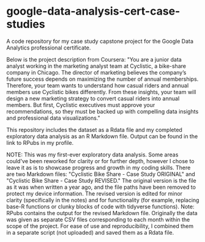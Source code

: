 # google-data-analysis-cert-case-studies
A code repository for my case study capstone project for the Google Data Analytics professional certificate.

Below is the project description from Coursera: "You are a junior data analyst working in the marketing analyst team at Cyclistic, a bike-share company in Chicago. The director of
marketing believes the company’s future success depends on maximizing the number of annual memberships. Therefore, your
team wants to understand how casual riders and annual members use Cyclistic bikes differently. From these insights, your team will
design a new marketing strategy to convert casual riders into annual members. But first, Cyclistic executives must approve your
recommendations, so they must be backed up with compelling data insights and professional data visualizations."

This repository includes the dataset as a Rdata file and my completed exploratory data analysis as an R Markdown file. Output can be found in the link to RPubs in my profile.

NOTE: This was my first-ever exploratory data analysis. Some areas could've been reworked for clarity or for further depth, however I chose to leave it as is to showcase
progress and growth in my coding skills. There are two Markdown files: "Cyclistic Bike Share - Case Study ORIGINAL" and "Cyclistic Bike Share - Case Study REVISED." The original
version is the file as it was when written a year ago, and the file paths have been removed to protect my device information. The revised version is edited for minor clarity (specifically
in the notes) and for functionality (for example, replacing base-R functions or clunky blocks of code with tidyverse functions). Note: RPubs contains the output for the revised Markdown
file. Originally the data was given as separate CSV files corresponding to each month within the scope of the project. For ease of use and reproducibility, I combined them in a separate 
script (not uploaded) and saved them as a Rdata file. 
